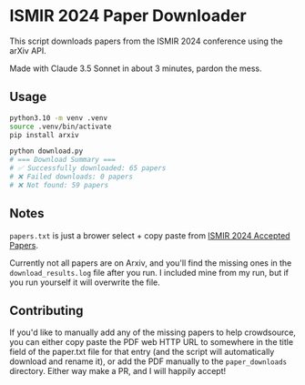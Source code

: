 # ISMIR 2024 Paper Downloader

This script downloads papers from the ISMIR 2024 conference using the arXiv API.

Made with Claude 3.5 Sonnet in about 3 minutes, pardon the mess.

## Usage

```bash
python3.10 -m venv .venv
source .venv/bin/activate
pip install arxiv

python download.py
# === Download Summary ===
# ✅ Successfully downloaded: 65 papers
# ❌ Failed downloads: 0 papers
# ❌ Not found: 59 papers
```

## Notes

`papers.txt` is just a brower select + copy paste from [ISMIR 2024 Accepted Papers](https://ismir2024.ircam.fr/accepted-papers/).

Currently not all papers are on Arxiv, and you'll find the missing ones in the `download_results.log` file after you run. I included mine from my run, but if you run yourself it will overwrite the file.

## Contributing

If you'd like to manually add any of the missing papers to help crowdsource, you can either copy paste the PDF web HTTP URL to somewhere in the title field of the paper.txt file for that entry (and the script will automatically download and rename it), or add the PDF manually to the `paper_downloads` directory. Either way make a PR, and I will happily accept!
